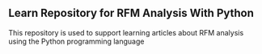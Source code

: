 ## Learn Repository for RFM Analysis With Python
This repository is used to support learning articles about RFM analysis using the Python programming language


